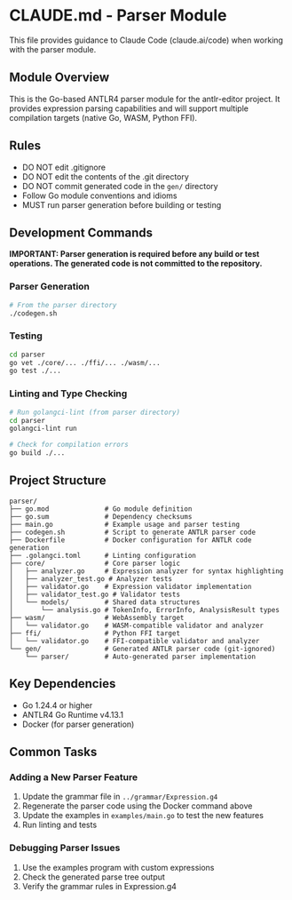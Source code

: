 # CLAUDE.md - Parser Module

This file provides guidance to Claude Code (claude.ai/code) when working with the parser module.

## Module Overview

This is the Go-based ANTLR4 parser module for the antlr-editor project. It provides expression parsing capabilities and will support multiple compilation targets (native Go, WASM, Python FFI).

## Rules

- DO NOT edit .gitignore
- DO NOT edit the contents of the .git directory
- DO NOT commit generated code in the `gen/` directory
- Follow Go module conventions and idioms
- MUST run parser generation before building or testing

## Development Commands

**IMPORTANT: Parser generation is required before any build or test operations. The generated code is not committed to the repository.**

### Parser Generation

```bash
# From the parser directory
./codegen.sh
```

### Testing

```bash
cd parser
go vet ./core/... ./ffi/... ./wasm/... 
go test ./...
```

### Linting and Type Checking

```bash
# Run golangci-lint (from parser directory)
cd parser
golangci-lint run

# Check for compilation errors
go build ./...
```

## Project Structure

```
parser/
├── go.mod              # Go module definition
├── go.sum              # Dependency checksums
├── main.go             # Example usage and parser testing
├── codegen.sh          # Script to generate ANTLR parser code
├── Dockerfile          # Docker configuration for ANTLR code generation
├── .golangci.toml      # Linting configuration
├── core/               # Core parser logic
│   ├── analyzer.go     # Expression analyzer for syntax highlighting
│   ├── analyzer_test.go # Analyzer tests
│   ├── validator.go    # Expression validator implementation
│   ├── validator_test.go # Validator tests
│   └── models/         # Shared data structures
│       └── analysis.go # TokenInfo, ErrorInfo, AnalysisResult types
├── wasm/               # WebAssembly target
│   └── validator.go    # WASM-compatible validator and analyzer
├── ffi/                # Python FFI target
│   └── validator.go    # FFI-compatible validator and analyzer
└── gen/                # Generated ANTLR parser code (git-ignored)
    └── parser/         # Auto-generated parser implementation
```

## Key Dependencies

- Go 1.24.4 or higher
- ANTLR4 Go Runtime v4.13.1
- Docker (for parser generation)

## Common Tasks

### Adding a New Parser Feature
1. Update the grammar file in `../grammar/Expression.g4`
2. Regenerate the parser code using the Docker command above
3. Update the examples in `examples/main.go` to test the new features
4. Run linting and tests

### Debugging Parser Issues
1. Use the examples program with custom expressions
2. Check the generated parse tree output
3. Verify the grammar rules in Expression.g4
